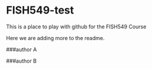 # FISH549-test

This is a place to play with github for the FISH549 Course

Here we are adding more to the readme.

###author A

###author B
